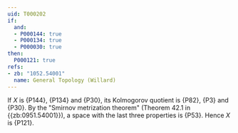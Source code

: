 ```yaml
---
uid: T000202
if:
  and:
  - P000144: true
  - P000134: true
  - P000030: true
then:
  P000121: true
refs:
- zb: "1052.54001"
  name: General Topology (Willard)
---
```


If $X$ is {P144}, {P134} and {P30}, its Kolmogorov quotient is {P82}, {P3} and {P30}.
By the "Smirnov metrization theorem" (Theorem 42.1 in {{zb:0951.54001}}), a space with the last three properties is {P53}.
Hence $X$ is {P121}.
